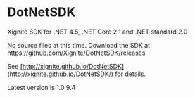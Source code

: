 DotNetSDK
=========

Xignite SDK for .NET 4.5, .NET Core 2.1 and .NET standard 2.0

No source files at this time.  Download the SDK at https://github.com/Xignite/DotNetSDK/releases


See [http://xignite.github.io/DotNetSDK](http://xignite.github.io/DotNetSDK/) for details.

Latest version is 1.0.9.4
